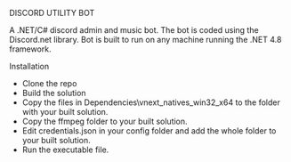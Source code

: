 DISCORD UTILITY BOT

A .NET/C# discord admin and music bot.
The bot is coded using the Discord.net library.
Bot is built to run on any machine running the .NET 4.8 framework.

Installation
* Clone the repo
* Build the solution
* Copy the files in Dependencies\vnext_natives_win32_x64 to the folder with your built solution.
* Copy the ffmpeg folder to your built solution.
* Edit credentials.json in your config folder and add the whole folder to your built solution.
* Run the executable file.
